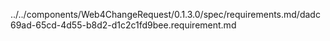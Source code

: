 ../../components/Web4ChangeRequest/0.1.3.0/spec/requirements.md/dadc69ad-65cd-4d55-b8d2-d1c2c1fd9bee.requirement.md